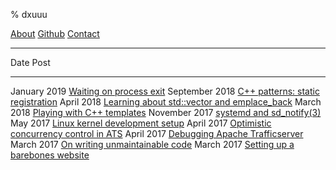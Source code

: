 % dxuuu

[About](https://dxuuu.xyz/about.html)
[Github](https://github.com/danobi)
[Contact](mailto:dxu@[this-website-url])

---

Date                  Post
------------------    ------------------
January 2019          [Waiting on process exit](https://dxuuu.xyz/wait-pid.html)
September 2018        [C++ patterns: static registration](https://dxuuu.xyz/cpp-static-registration.html)
April 2018            [Learning about std::vector and emplace_back](https://dxuuu.xyz/cpp-emplace.html)
March 2018            [Playing with C++ templates](https://dxuuu.xyz/cpp-templates.html)
November 2017         [systemd and sd_notify(3)](https://dxuuu.xyz/systemd-sdnotify.html)
May 2017              [Linux kernel development setup](https://dxuuu.xyz/kernel-development-setup.html)
April 2017            [Optimistic concurrency control in ATS](https://dxuuu.xyz/optimistic-concurrency.html)
April 2017            [Debugging Apache Trafficserver](https://dxuuu.xyz/ats-logging-race-condition.html)
March 2017            [On writing unmaintainable code](https://dxuuu.xyz/writing-unmaintainable-code.html)
March 2017            [Setting up a barebones website](https://dxuuu.xyz/barebones-website.html)
